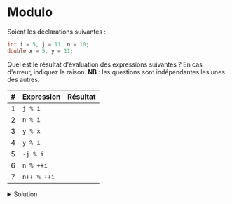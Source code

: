 # Modulo

Soient les déclarations suivantes :

~~~cpp
int i = 5, j = 11, n = 10;
double x = 5, y = 11;
~~~

Quel est le résultat d'évaluation des expressions suivantes ? 
En cas d'erreur, indiquez la raison.
**NB** : les questions sont indépendantes les unes des autres.

| # | Expression | Résultat |
|---| ---------- |---|
| 1 | `j % i` | |
| 2 | `n % i`  | |
| 3 | `y % x`  | |
| 4 | `y % i` | |
| 5 | `-j % i` | |
| 6 | `n % ++i` | |
| 7 | `n++ % ++i` | |


    

<details>
<summary>Solution</summary>

| # | Expression | Résultat |
|---| ---------- |---|
| 1 | `j % i` | 1 |
| 2 | `n % i`  | 0 |
| 3 | `y % x`  | Erreur, le modulo n'est pas défini pour les réels |
| 4 | `y % i` | Erreur, le modulo n'est pas défini pour les réels |
| 5 | `-j % i` | -1 |
| 6 | `n % ++i` | 4 |
| 7 | `n++ % ++i` | 4 |


</details>

